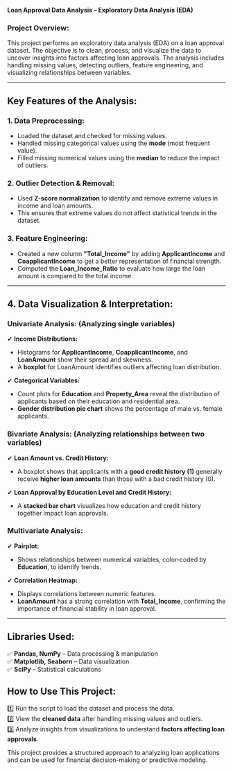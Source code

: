 
 **Loan Approval Data Analysis – Exploratory Data Analysis (EDA)**  

### **Project Overview:**  
This project performs an exploratory data analysis (EDA) on a loan approval dataset. The objective is to clean, process, and visualize the data to uncover insights into factors affecting loan approvals. The analysis includes handling missing values, detecting outliers, feature engineering, and visualizing relationships between variables.  

---

## **Key Features of the Analysis:**  

### **1. Data Preprocessing:**  
- Loaded the dataset and checked for missing values.  
- Handled missing categorical values using the **mode** (most frequent value).  
- Filled missing numerical values using the **median** to reduce the impact of outliers.  

### **2. Outlier Detection & Removal:**  
- Used **Z-score normalization** to identify and remove extreme values in income and loan amounts.  
- This ensures that extreme values do not affect statistical trends in the dataset.  

### **3. Feature Engineering:**  
- Created a new column **"Total_Income"** by adding **ApplicantIncome** and **CoapplicantIncome** to get a better representation of financial strength.  
- Computed the **Loan_Income_Ratio** to evaluate how large the loan amount is compared to the total income.  

---

## **4. Data Visualization & Interpretation:**  

### **Univariate Analysis:** (Analyzing single variables)  
✔ **Income Distributions:**  
- Histograms for **ApplicantIncome**, **CoapplicantIncome**, and **LoanAmount** show their spread and skewness.  
- A **boxplot** for LoanAmount identifies outliers affecting loan distribution.  

✔ **Categorical Variables:**  
- Count plots for **Education** and **Property_Area** reveal the distribution of applicants based on their education and residential area.  
- **Gender distribution pie chart** shows the percentage of male vs. female applicants.  

### **Bivariate Analysis:** (Analyzing relationships between two variables)  
✔ **Loan Amount vs. Credit History:**  
- A boxplot shows that applicants with a **good credit history (1)** generally receive **higher loan amounts** than those with a bad credit history (0).  

✔ **Loan Approval by Education Level and Credit History:**  
- A **stacked bar chart** visualizes how education and credit history together impact loan approvals.  

### **Multivariate Analysis:**  
✔ **Pairplot:**  
- Shows relationships between numerical variables, color-coded by **Education**, to identify trends.  

✔ **Correlation Heatmap:**  
- Displays correlations between numeric features.  
- **LoanAmount** has a strong correlation with **Total_Income**, confirming the importance of financial stability in loan approval.  

---

## **Libraries Used:**  
✅ **Pandas, NumPy** – Data processing & manipulation  
✅ **Matplotlib, Seaborn** – Data visualization  
✅ **SciPy** – Statistical calculations  


## **How to Use This Project:**  
1️⃣ Run the script to load the dataset and process the data.  
2️⃣ View the **cleaned data** after handling missing values and outliers.  
3️⃣ Analyze insights from visualizations to understand **factors affecting loan approvals**.  

This project provides a structured approach to analyzing loan applications and can be used for financial decision-making or predictive modeling.  

